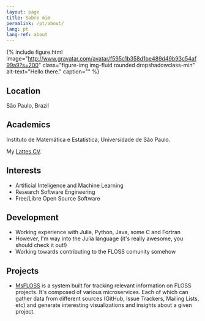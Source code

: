```yaml
---
layout: page
title: Sobre mim
permalink: /pt/about/
lang: pt
lang-ref: about
---
```

{% include figure.html
           image="http://www.gravatar.com/avatar/f595c1b358d1be489d49b93c54af99a9?s=200"
           class="figure-img img-fluid rounded dropshadowclass-min"
           alt-text="Hello there."
           caption=""
%}

## Location

São Paulo, Brazil

## Academics

Instituto de Matemática e Estatística, Universidade de São Paulo.

My [Lattes CV](http://lattes.cnpq.br/1005222224619536).

## Interests

- Artificial Inteligence and Machine Learning
- Research Software Engineering
- Free/Libre Open Source Software

## Development

- Working experience with Julia, Python, Java, some C and Fortran
- However, I'm way into the Julia language (it's really awesome, you should check it out!)
- Working towards contributing to the FLOSS comunity somehow

## Projects

- [MsFLOSS](https://gitlab.com/flusp/msfloss/msfloss/wikis/home) is a system built for tracking relevant information on FLOSS projects. It's composed of various microservices. Each of which can gather data from different sources (GitHub, Issue Trackers, Mailing Lists, etc) and generate interesting visualizations and insights about a given project.
